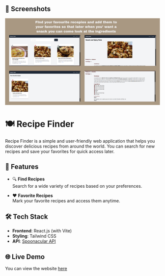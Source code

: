 ## 📸 Screenshots

![](frontend/public/screenshot.png)

# 🍽️ Recipe Finder

Recipe Finder is a simple and user-friendly web application that helps you discover delicious recipes from around the world. You can search for new recipes and save your favorites for quick access later.

## 🚀 Features

- 🔍 **Find Recipes**  
  Search for a wide variety of recipes based on your preferences.

- ❤️ **Favorite Recipes**  
  Mark your favorite recipes and access them anytime.

## 🛠️ Tech Stack

- **Frontend**: React.js (with Vite)
- **Styling**: Tailwind CSS
- **API**: [Spoonacular API](https://spoonacular.com/food-api)

## 🌐 Live Demo
You can view the website [here](https://aashnasrecipefinder.netlify.app/)


